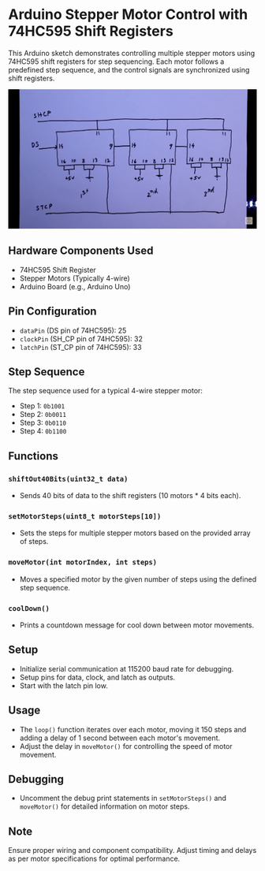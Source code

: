 # Arduino Stepper Motor Control with 74HC595 Shift Registers

This Arduino sketch demonstrates controlling multiple stepper motors using 74HC595 shift registers for step sequencing. Each motor follows a predefined step sequence, and the control signals are synchronized using shift registers.

![alt text](https://github.com/my-dudhwala/ESP32_SIPO_10Stepper/blob/main/Circiut/Screenshot%20(29).png)


## Hardware Components Used
- 74HC595 Shift Register
- Stepper Motors (Typically 4-wire)
- Arduino Board (e.g., Arduino Uno)

## Pin Configuration
- `dataPin` (DS pin of 74HC595): 25
- `clockPin` (SH_CP pin of 74HC595): 32
- `latchPin` (ST_CP pin of 74HC595): 33

## Step Sequence
The step sequence used for a typical 4-wire stepper motor:
- Step 1: `0b1001`
- Step 2: `0b0011`
- Step 3: `0b0110`
- Step 4: `0b1100`

## Functions
### `shiftOut40Bits(uint32_t data)`
- Sends 40 bits of data to the shift registers (10 motors * 4 bits each).

### `setMotorSteps(uint8_t motorSteps[10])`
- Sets the steps for multiple stepper motors based on the provided array of steps.

### `moveMotor(int motorIndex, int steps)`
- Moves a specified motor by the given number of steps using the defined step sequence.

### `coolDown()`
- Prints a countdown message for cool down between motor movements.

## Setup
- Initialize serial communication at 115200 baud rate for debugging.
- Setup pins for data, clock, and latch as outputs.
- Start with the latch pin low.

## Usage
- The `loop()` function iterates over each motor, moving it 150 steps and adding a delay of 1 second between each motor's movement.
- Adjust the delay in `moveMotor()` for controlling the speed of motor movement.

## Debugging
- Uncomment the debug print statements in `setMotorSteps()` and `moveMotor()` for detailed information on motor steps.

## Note
Ensure proper wiring and component compatibility. Adjust timing and delays as per motor specifications for optimal performance.

